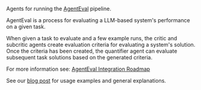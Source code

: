 Agents for running the [AgentEval](https://khulnasoft.github.io/devgpt/blog/2023/11/20/AgentEval/) pipeline.

AgentEval is a process for evaluating a LLM-based system's performance on a given task.

When given a task to evaluate and a few example runs, the critic and subcritic agents create evaluation criteria for evaluating a system's solution. Once the criteria has been created, the quantifier agent can evaluate subsequent task solutions based on the generated criteria.

For more information see: [AgentEval Integration Roadmap](https://github.com/khulnasoft/devgpt/issues/2162)

See our [blog post](https://khulnasoft.github.io/devgpt/blog/2024/06/21/AgentEval) for usage examples and general explanations.
